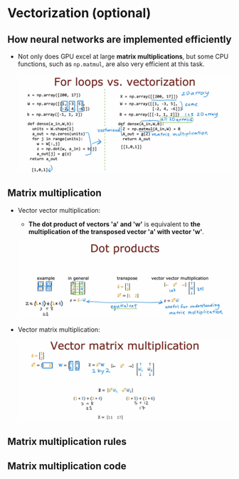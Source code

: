 # Vectorization (optional)

## How neural networks are implemented efficiently

- Not only does GPU excel at large **matrix multiplications**, but some CPU functions, such as `np.matmul`, are also very efficient at this task.

  ![alt text](resources/notes/01.png)

## Matrix multiplication

- Vector vector multiplication:

  - **The dot product of vectors 'a' and 'w'** is equivalent to **the multiplication of the transposed vector 'a' with vector 'w'**.

  ![alt text](resources/notes/02.png)

- Vector matrix multiplication:

  ![alt text](resources/notes/03.png)

## Matrix multiplication rules

## Matrix multiplication code
